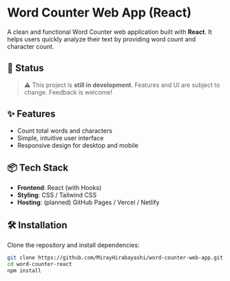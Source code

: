 # Word Counter Web App (React)

A clean and functional Word Counter web application built with **React**. It helps users quickly analyze their text by providing word count and character count.

## 🚧 Status

> ⚠️ This project is **still in development**. Features and UI are subject to change. Feedback is welcome!

## ✨ Features

- Count total words and characters
- Simple, intuitive user interface
- Responsive design for desktop and mobile

## 📦 Tech Stack

- **Frontend**: React (with Hooks)
- **Styling**: CSS / Tailwind CSS
- **Hosting**: (planned) GitHub Pages / Vercel / Netlify

## 🛠️ Installation

Clone the repository and install dependencies:

```bash
git clone https://github.com/MirayHirabayashi/word-counter-web-app.git
cd word-counter-react
npm install
